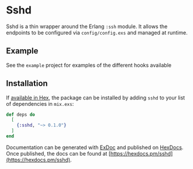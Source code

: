 # Sshd

Sshd is a thin wrapper around the Erlang `:ssh` module.  It allows the endpoints to be configured via `config/config.exs` and managed at runtime.

## Example

See the `example` project for examples of the different hooks available

## Installation

If [available in Hex](https://hex.pm/docs/publish), the package can be installed
by adding `sshd` to your list of dependencies in `mix.exs`:

```elixir
def deps do
  [
    {:sshd, "~> 0.1.0"}
  ]
end
```

Documentation can be generated with [ExDoc](https://github.com/elixir-lang/ex_doc)
and published on [HexDocs](https://hexdocs.pm). Once published, the docs can
be found at [https://hexdocs.pm/sshd](https://hexdocs.pm/sshd).

